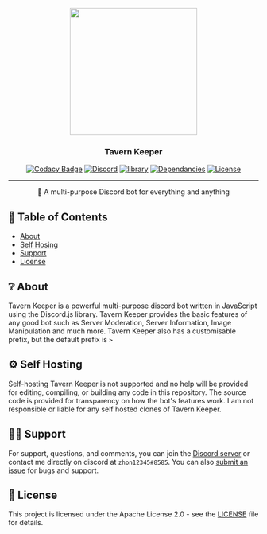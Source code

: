 <p align="center">
  <img width="256" height="256" src="https://cdn.discordapp.com/avatars/722414315595890699/3c6c163131d842be0bf3771f606ac83f.webp?size=256">
</p>
  
<h3 align="center">Tavern Keeper</h3>

<div align="center">

[![Codacy Badge](https://app.codacy.com/project/badge/Grade/4b64ec182228492fbddc3c91d181203c)](https://www.codacy.com?utm_source=github.com&utm_medium=referral&utm_content=zhon12345/Tavern_Keeper_Beta&utm_campaign=Badge_Grade)
[![Discord](https://img.shields.io/discord/450846546867519503.svg?label=&logo=discord&logoColor=ffffff&color=7389D8&labelColor=6A7EC2)](https://discord.gg/GGMsqS9)
[![library](https://img.shields.io/badge/library-discord.js-blue)](https://discord.js.org/#/)
[![Dependancies](https://img.shields.io/depfu/zhon12345/Tavern_Keeper)](https://github.com/zhon12345/Tavern_Keeper)
[![License](http://img.shields.io/:license-mit-blue.svg)](http://doge.mit-license.org)

</div>

* * *

<p align="center"> 🤖 A multi-purpose Discord bot for everything and anything
    <br> 
</p>

## 📝 Table of Contents

-   [About](https://github.com/zhon12345/Tavern_Keeper#-about)
-   [Self Hosing](https://github.com/zhon12345/Tavern_Keeper#-self-hosting)
-   [Support](https://github.com/zhon12345/Tavern_Keeper#%EF%B8%8F-support)
-   [License](https://github.com/zhon12345/Tavern_Keeper#-license)

## ❔ About

Tavern Keeper is a powerful multi-purpose discord bot written in JavaScript using the Discord.js library. Tavern Keeper provides the basic features of any good bot such as Server Moderation, Server Information, Image Manipulation and much more. Tavern Keeper also has a customisable prefix, but the default prefix is `>`

## ⚙ Self Hosting

Self-hosting Tavern Keeper is not supported and no help will be provided for editing, compiling, or building any code in this repository. The source code is provided for transparency on how the bot's features work. I am not responsible or liable for any self hosted clones of Tavern Keeper.

## 🙋‍♂️ Support

For support, questions, and comments, you can join the [Discord server](https://discord.gg/GGMsqS9) or contact me directly on discord at `zhon12345#8585`. You can also [submit an issue](https://github.com/zhon12345/Tavern_Keeper/issues/new) for bugs and support.

## 📄 License

This project is licensed under the Apache License 2.0 - see the [LICENSE](https://github.com/zhon12345/Tavern_Keeper/blob/master/LICENSE) file for details.
